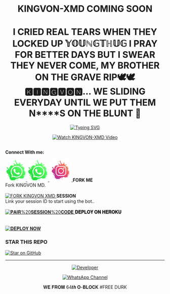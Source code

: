 <h1 align="center">KINGVON-XMD COMING SOON</h1>

<h1 align="center">I CRIED REAL TEARS WHEN THEY LOCKED UP 𝕐𝕆𝕌ℕ𝔾𝕋ℍ𝕌𝔾 I PRAY FOR BETTER DAYS BUT I SWEAR THEY NEVER COME, MY BROTHER ON THE GRAVE RIP🕊️🕊️ 🅺🅸🅽🅶🆅🅾🅽... WE SLIDING EVERYDAY UNTIL WE PUT THEM N****S ON THE BLUNT 🔫</h1>

<p align="center">
  <a href="https://files.catbox.moe/mzhbx7.mp4" target="_blank">
    <img src="https://readme-Typing-svg.demolab.com?font=Black+Ops+One&size=50&pause=1000&color=1BAFBAFF&center=true&width=910&height=100&lines=KINGVON+MD+BOT+BEST+WA+BOT;CREATED+BY+KINGVON+TECH;BOT+DATE+??.04.2025" alt="Typing SVG" />
  </a>
</p>

<p align="center">
  <a href="https://files.catbox.moe/mzhbx7.mp4" target="_blank">
    <img src="https://files.catbox.moe/mtvyj5.jpg" alt="Watch KINGVON-XMD Video" width="800" />
  </a>
</p>

##



<p> <b>Connect With me:</b></p>
<p>
<a href="https://wa.me/254720326316"> <img src="https://raw.githubusercontent.com/shizothetechie/database/main/icon/WhatsApp.png" width="13%"> </a>
  <a href="https://whatsapp.com/channel/0029Vb5tbcZEKyZEHbicrV1y"> <img src="https://raw.githubusercontent.com/shizothetechie/database/main/icon/WhatsApp.png" width="13%"> </a>
    <a href="https://www.instagram.com/silver._.tosh?igsh=MXJ1YjYxeGQ4ZXB6bA=="> <img src="https://raw.githubusercontent.com/shizothetechie/database/main/icon/Instagram2.png" width="14%"> </a>
    
  
<td align="center">
      <b>FORK ME</b><br>
      Fork KINGVON MD.
      <br><br>
      <a href="https://github.com/SilverTosh/KINGVON-XMD/fork">
        <img src="https://img.shields.io/badge/FORK ME🇰🇪-green" alt="FORK KINGVON XMD" width="200">
      </a>
    </td>
    <td align="center">
      <b>SESSION</b><br>
      Link your session ID to start using the bot..
      <br><br>
      <a href="https://v0-new-project-het6vtgt6qz-usgpvu.vercel.app/">
        <img src="https://img.shields.io/badge/𝐏𝐀𝐈𝐑%20𝐒𝐄𝐒𝐒𝐈𝐎𝐍%20code-white" alt="𝐏𝐀𝐈𝐑%20𝐒𝐄𝐒𝐒𝐈𝐎𝐍%20𝐂𝐎𝐃𝐄" width="200">
      </a>
    </td>
  </tr>
  <tr>
    <td align="center">
      <b>𝐃𝐄𝐏𝐋𝐎𝐘 𝐎𝐍 𝐇𝐄𝐑𝐎𝐊𝐔</b><br>
      <br><br>
      <a href="https://v0-new-project-het6vtgt6qz-usgpvu.vercel.app/">
        <img src="https://img.shields.io/badge/Visit%20𝐊𝐈𝐍𝐆𝐕𝐎𝐍%20𝐌𝐃-" alt="𝐃𝐄𝐏𝐋𝐎𝐘 𝐍𝐎𝐖" width="200">
      </a>
    </td>
    
### STAR THIS REPO
[![Star on GitHub](https://img.shields.io/badge/⭐🇰🇪%20Star%20on%20GitHub-red?style=for-the-badge)](https://github.com/SilverTosh/KINGVON-XMD)

***

<p align="center">
  <a href="https://github.com/SilverTosh"><img title="Developer" src="https://img.shields.io/badge/Author-KINGVON%20+254720326316-green.svg?style=for-the-badge&logo=github" /></a>
</p>

<div align="center">
  
[![WhatsApp Channel](https://img.shields.io/badge/Join-WhatsApp%20Channel-25D366?style=for-the-badge&logo=whatsapp)](https://whatsapp.com/channel/0029Vb5tbcZEKyZEHbicrV1y)
</div>

<div align="center">
𝐖𝐄 𝐅𝐑𝐎𝐌 64𝒕𝒉 𝐎-𝐁𝐋𝐎𝐂𝐊
#FREE DURK
